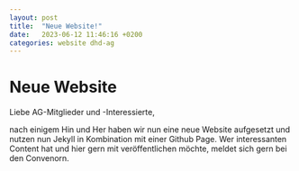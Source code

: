 ```yaml
---
layout: post
title:  "Neue Website!"
date:   2023-06-12 11:46:16 +0200
categories: website dhd-ag 
---
```


# Neue Website

Liebe AG-Mitglieder und -Interessierte,

nach einigem Hin und Her haben wir nun eine neue Website aufgesetzt und nutzen nun Jekyll in Kombination mit einer Github Page. Wer interessanten Content hat und hier gern mit veröffentlichen möchte, meldet sich gern bei den Convenorn.

